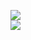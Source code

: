 [![](https://img.shields.io/badge/Made%20With-Github%20Spray-lightgrey.svg?style=for-the-badge&logo=github)](https://github.com/Annihil/github-spray#8558)  
[![](https://i.imgur.com/2DrTn0Z.gif)](https://github.com/Annihil/github-spray)